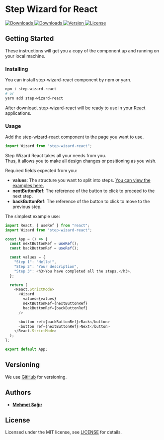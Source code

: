 # Step Wizard for React

<p>
  <a href="https://www.npmjs.com/package/step-wizard-react">
    <img src="https://img.shields.io/npm/dt/step-wizard-react.svg" alt="Downloads">
  </a>
  <a href="https://www.npmjs.com/package/step-wizard-react">
    <img src="https://img.shields.io/npm/dm/step-wizard-react.svg?sanitize=true" alt="Downloads">
  </a>
  <a href="https://www.npmjs.com/package/step-wizard-react">
    <img src="https://img.shields.io/npm/v/step-wizard-react.svg?sanitize=true" alt="Version">
  </a>
  <a href="https://www.npmjs.com/package/step-wizard-react">
    <img src="https://img.shields.io/npm/l/step-wizard-react.svg?sanitize=true" alt="License">
  </a>
</p>

## Getting Started

These instructions will get you a copy of the component up and running on your local machine.

### Installing

You can install step-wizard-react component by npm or yarn.

```bash
npm i step-wizard-react
# or
yarn add step-wizard-react
```

After download, step-wizard-react will be ready to use in your React applications.

### Usage

Add the step-wizard-react component to the page you want to use.

```js
import Wizard from "step-wizard-react";
```

Step Wizard React takes all your needs from you. <br />
Thus, it allows you to make all design changes or positioning as you wish. <br />

Required fields expected from you:

- <b>values</b>: The structure you want to split into steps. <a href="#">You can view the examples here.</a>
- <b>nextButtonRef</b>: The reference of the button to click to proceed to the next step.
- <b>backButtonRef</b>: The reference of the button to click to move to the previous step.

The simplest example use:

```js
import React, { useRef } from "react";
import Wizard from "step-wizard-react";

const App = () => {
  const nextButtonRef = useRef();
  const backButtonRef = useRef();

  const values = {
    "Step 1": "Hello!",
    "Step 2": "Your description",
    "Step 3": <h3>You have completed all the steps.</h3>,
  };

  return (
    <React.StrictMode>
      <Wizard
        values={values}
        nextButtonRef={nextButtonRef}
        backButtonRef={backButtonRef}
      />

      <button ref={backButtonRef}>Back</button>
      <button ref={nextButtonRef}>Next</button>
    </React.StrictMode>
  );
};

export default App;
```

## Versioning

We use [GitHub](https://github.com/mehmetsagir/step-wizard-react) for versioning.

## Authors

- **[Mehmet Sağır](https://github.com/mehmetsagir)**

## License

Licensed under the MIT license, see [LICENSE](https://github.com/mehmetsagir/step-wizard-react/blob/master/LICENSE) for details.
